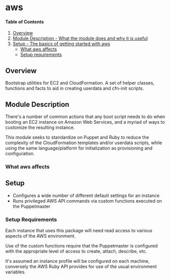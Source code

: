 # aws

#### Table of Contents

1. [Overview](#overview)
2. [Module Description - What the module does and why it is useful](#module-description)
3. [Setup - The basics of getting started with aws](#setup)
    * [What aws affects](#what-aws-affects)
    * [Setup requirements](#setup-requirements)

<!-- * [Beginning with aws](#beginning-with-aws)
4. [Usage - Configuration options and additional functionality](#usage)
5. [Reference - An under-the-hood peek at what the module is doing and how](#reference)
5. [Limitations - OS compatibility, etc.](#limitations)
6. [Development - Guide for contributing to the module](#development) -->

## Overview

Bootstrap utilities for EC2 and CloudFormation. A set of helper classes, functions
and facts to aid in creating userdata and cfn-init scripts.

## Module Description

There's a number of common actions that any boot script needs to do when booting
an EC2 instance on Amazon Web Services, and a myriad of ways to customize the
resulting instance.

This module seeks to standardize on Puppet and Ruby to reduce the complexity of
the CloudFormation templates and/or userdata scripts, while using the same
language/platform for initialization as provisioning and configuration.

### What aws affects
## Setup

* Configures a wide number of different default settings for an instance
* Runs privileged AWS API commands via custom functions executed on the Puppetmaster

### Setup Requirements

Each instance that uses this package will need read access to various aspects
of the AWS environment.

Use of the custom functions require that the Puppetmaster is configured with
the appropriate level of access to create, attach, describe, etc.

It's assumed an instance profile will be configured on each machine, conversely
the AWS Ruby API provides for use of the usual environment variables.

<!-- ### Beginning with aws

The very basic steps needed for a user to get the module up and running.

If your most recent release breaks compatibility or requires particular steps
for upgrading, you may wish to include an additional section here: Upgrading
(For an example, see http://forge.puppetlabs.com/puppetlabs/firewall).

## Usage

Put the classes, types, and resources for customizing, configuring, and doing
the fancy stuff with your module here.

## Reference

Here, list the classes, types, providers, facts, etc contained in your module.
This section should include all of the under-the-hood workings of your module so
people know what the module is touching on their system but don't need to mess
with things. (We are working on automating this section!)

## Limitations

This is where you list OS compatibility, version compatibility, etc.

## Development

Since your module is awesome, other users will want to play with it. Let them
know what the ground rules for contributing are.

## Release Notes/Contributors/Etc **Optional**

If you aren't using changelog, put your release notes here (though you should
consider using changelog). You may also add any additional sections you feel are
necessary or important to include here. Please use the `## ` header. -->
